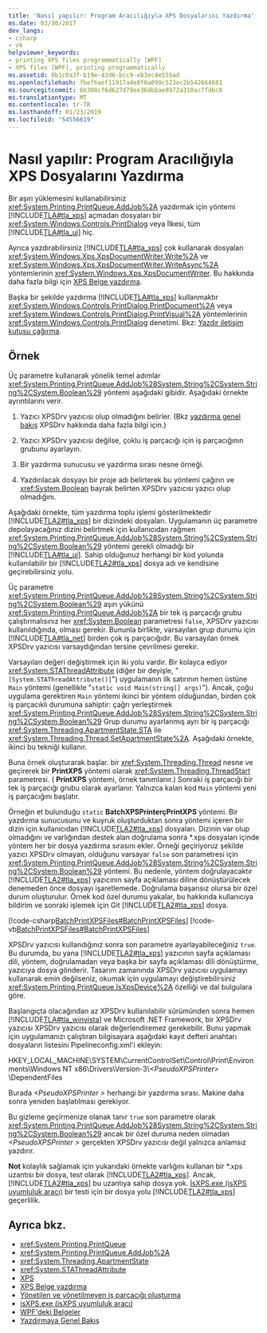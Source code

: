 ```yaml
---
title: 'Nasıl yapılır: Program Aracılığıyla XPS Dosyalarını Yazdırma'
ms.date: 03/30/2017
dev_langs:
- csharp
- vb
helpviewer_keywords:
- printing XPS files programmatically [WPF]
- XPS files [WPF], printing programmatically
ms.assetid: 0b1c0a3f-b19e-43d6-bcc9-eb3ec4e555ad
ms.openlocfilehash: fbef6aef11917a4e8f0a098c523ec2b542664681
ms.sourcegitcommit: 6b308cf6d627d78ee36dbbae8972a310ac7fd6c8
ms.translationtype: MT
ms.contentlocale: tr-TR
ms.lasthandoff: 01/23/2019
ms.locfileid: "54556619"
---
```

# <a name="how-to-programmatically-print-xps-files"></a>Nasıl yapılır: Program Aracılığıyla XPS Dosyalarını Yazdırma
Bir aşırı yüklemesini kullanabilirsiniz <xref:System.Printing.PrintQueue.AddJob%2A> yazdırmak için yöntemi [!INCLUDE[TLA#tla_xps](../../../../includes/tlasharptla-xps-md.md)] açmadan dosyaları bir <xref:System.Windows.Controls.PrintDialog> veya İlkesi, tüm [!INCLUDE[TLA#tla_ui](../../../../includes/tlasharptla-ui-md.md)] hiç.  
  
 Ayrıca yazdırabilirsiniz [!INCLUDE[TLA#tla_xps](../../../../includes/tlasharptla-xps-md.md)] çok kullanarak dosyaları <xref:System.Windows.Xps.XpsDocumentWriter.Write%2A> ve <xref:System.Windows.Xps.XpsDocumentWriter.WriteAsync%2A> yöntemlerinin <xref:System.Windows.Xps.XpsDocumentWriter>. Bu hakkında daha fazla bilgi için [XPS Belge yazdırma](https://docs.microsoft.com/previous-versions/dotnet/netframework-3.5/ms771525(v=vs.90)).  
  
 Başka bir şekilde yazdırma [!INCLUDE[TLA#tla_xps](../../../../includes/tlasharptla-xps-md.md)] kullanmaktır <xref:System.Windows.Controls.PrintDialog.PrintDocument%2A> veya <xref:System.Windows.Controls.PrintDialog.PrintVisual%2A> yöntemlerinin <xref:System.Windows.Controls.PrintDialog> denetimi. Bkz: [Yazdır iletişim kutusu çağırma](how-to-invoke-a-print-dialog.md).  
  
## <a name="example"></a>Örnek  
 Üç parametre kullanarak yönelik temel adımlar <xref:System.Printing.PrintQueue.AddJob%28System.String%2CSystem.String%2CSystem.Boolean%29> yöntemi aşağıdaki gibidir. Aşağıdaki örnekte ayrıntılarını verir.  
  
1.  Yazıcı XPSDrv yazıcısı olup olmadığını belirler. (Bkz [yazdırma genel bakış](printing-overview.md) XPSDrv hakkında daha fazla bilgi için.)  
  
2.  Yazıcı XPSDrv yazıcısı değilse, çoklu iş parçacığı için iş parçacığının grubunu ayarlayın.  
  
3.  Bir yazdırma sunucusu ve yazdırma sırası nesne örneği.  
  
4.  Yazdırılacak dosyayı bir proje adı belirterek bu yöntemi çağırın ve <xref:System.Boolean> bayrak belirten XPSDrv yazıcısı yazıcı olup olmadığını.  
  
 Aşağıdaki örnekte, tüm yazdırma toplu işlemi gösterilmektedir [!INCLUDE[TLA2#tla_xps](../../../../includes/tla2sharptla-xps-md.md)] bir dizindeki dosyaları. Uygulamanın üç parametre depolayacağınız dizini belirtmek için kullanıcıdan rağmen <xref:System.Printing.PrintQueue.AddJob%28System.String%2CSystem.String%2CSystem.Boolean%29> yöntemi gerekli olmadığı bir [!INCLUDE[TLA#tla_ui](../../../../includes/tlasharptla-ui-md.md)]. Sahip olduğunuz herhangi bir kod yolunda kullanılabilir bir [!INCLUDE[TLA2#tla_xps](../../../../includes/tla2sharptla-xps-md.md)] dosya adı ve kendisine geçirebilirsiniz yolu.  
  
 Üç parametre <xref:System.Printing.PrintQueue.AddJob%28System.String%2CSystem.String%2CSystem.Boolean%29> aşırı yükünü <xref:System.Printing.PrintQueue.AddJob%2A> bir tek iş parçacığı grubu çalıştırmalısınız her <xref:System.Boolean> parametresi `false`, XPSDrv yazıcısı kullanıldığında, olması gerekir. Bununla birlikte, varsayılan grup durumu için [!INCLUDE[TLA#tla_net](../../../../includes/tlasharptla-net-md.md)] birden çok iş parçacığıdır. Bu varsayılan örnek XPSDrv yazıcısı varsaydığından tersine çevrilmesi gerekir.  
  
 Varsayılan değeri değiştirmek için iki yolu vardır. Bir kolayca ediyor <xref:System.STAThreadAttribute> (diğer bir deyişle, "`[System.STAThreadAttribute()]`") uygulamanın ilk satırının hemen üstüne `Main` yöntemi (genellikle "`static void Main(string[] args)`"). Ancak, çoğu uygulama gerektiren `Main` yöntemi ikinci bir yöntem olduğundan, birden çok iş parçacıklı durumuna sahiptir: çağrı yerleştirmek <xref:System.Printing.PrintQueue.AddJob%28System.String%2CSystem.String%2CSystem.Boolean%29> Grup durumu ayarlanmış ayrı bir iş parçacığı <xref:System.Threading.ApartmentState.STA> ile <xref:System.Threading.Thread.SetApartmentState%2A>. Aşağıdaki örnekte, ikinci bu tekniği kullanır.  
  
 Buna örnek oluşturarak başlar. bir <xref:System.Threading.Thread> nesne ve geçirerek bir **PrintXPS** yöntemi olarak <xref:System.Threading.ThreadStart> parametresi. ( **PrintXPS** yöntemi, örnek tanımlanır.) Sonraki iş parçacığı bir tek iş parçacığı grubu olarak ayarlanır. Yalnızca kalan kod `Main` yöntemi yeni iş parçacığını başlatır.  
  
 Örneğin et bulunduğu `static` **BatchXPSPrinterçPrintXPS** yöntemi. Bir yazdırma sunucusunu ve kuyruk oluşturduktan sonra yöntemi içeren bir dizin için kullanıcıdan [!INCLUDE[TLA2#tla_xps](../../../../includes/tla2sharptla-xps-md.md)] dosyaları. Dizinin var olup olmadığını ve varlığından destek alan doğrulama sonra \*.xps dosyaları içinde yöntem her bir dosya yazdırma sırasını ekler. Örneği geçiriyoruz şekilde yazıcı XPSDrv olmayan, olduğunu varsayar `false` son parametresi için <xref:System.Printing.PrintQueue.AddJob%28System.String%2CSystem.String%2CSystem.Boolean%29> yöntemi. Bu nedenle, yöntem doğrulayacaktır [!INCLUDE[TLA2#tla_xps](../../../../includes/tla2sharptla-xps-md.md)] yazıcının sayfa açıklaması diline dönüştürülecek denemeden önce dosyayı işaretlemede. Doğrulama başarısız olursa bir özel durum oluşturulur. Örnek kod özel durumu yakalar, bu hakkında kullanıcıya bildirim ve sonraki işlemek için Git [!INCLUDE[TLA2#tla_xps](../../../../includes/tla2sharptla-xps-md.md)] dosya.  
  
 [!code-csharp[BatchPrintXPSFiles#BatchPrintXPSFiles](../../../../samples/snippets/csharp/VS_Snippets_Wpf/BatchPrintXPSFiles/CSharp/Program.cs#batchprintxpsfiles)]
 [!code-vb[BatchPrintXPSFiles#BatchPrintXPSFiles](../../../../samples/snippets/visualbasic/VS_Snippets_Wpf/BatchPrintXPSFiles/visualbasic/program.vb#batchprintxpsfiles)]  
  
 XPSDrv yazıcısı kullandığınız sonra son parametre ayarlayabileceğiniz `true`. Bu durumda, bu yana [!INCLUDE[TLA2#tla_xps](../../../../includes/tla2sharptla-xps-md.md)] yazıcının sayfa açıklaması dili, yöntem, doğrulamadan veya başka bir sayfa açıklaması dili dönüştürme, yazıcıya dosya gönderir. Tasarım zamanında XPSDrv yazıcısı uygulamayı kullanarak emin değilseniz, okumak için uygulamayı değiştirebilirsiniz <xref:System.Printing.PrintQueue.IsXpsDevice%2A> özelliği ve dal bulgulara göre.  
  
 Başlangıçta olacağından az XPSDrv kullanılabilir sürümünden sonra hemen [!INCLUDE[TLA#tla_winvista](../../../../includes/tlasharptla-winvista-md.md)] ve Microsoft .NET Framework, bir XPSDrv yazıcısı XPSDrv yazıcısı olarak değerlendiremez gerekebilir. Bunu yapmak için uygulamanızı çalıştıran bilgisayara aşağıdaki kayıt defteri anahtarı dosyaların listesini Pipelineconfig.xml'i ekleyin:  
  
 HKEY_LOCAL_MACHINE\SYSTEM\CurrentControlSet\Control\Print\Environments\Windows NT x86\Drivers\Version-3\\*\<PseudoXPSPrinter>* \DependentFiles  
  
 Burada  *\<PseudoXPSPrinter >* herhangi bir yazdırma sırası. Makine daha sonra yeniden başlatılması gerekiyor.  
  
 Bu gizleme geçirmenize olanak tanır `true` son parametre olarak <xref:System.Printing.PrintQueue.AddJob%28System.String%2CSystem.String%2CSystem.Boolean%29> ancak bir özel duruma neden olmadan  *\<PseudoXPSPrinter >* gerçekten XPSDrv yazıcısı değil yalnızca anlamsız yazdırır.  
  
 **Not** kolaylık sağlamak için yukarıdaki örnekte varlığını kullanan bir \*.xps uzantısı bir dosya, test olarak [!INCLUDE[TLA2#tla_xps](../../../../includes/tla2sharptla-xps-md.md)]. Ancak, [!INCLUDE[TLA2#tla_xps](../../../../includes/tla2sharptla-xps-md.md)] bu uzantıya sahip dosya yok. [İsXPS.exe (isXPS uyumluluk aracı)](https://docs.microsoft.com/previous-versions/dotnet/netframework-4.0/aa348104(v=vs.100)) bir testi için bir dosya yolu [!INCLUDE[TLA2#tla_xps](../../../../includes/tla2sharptla-xps-md.md)] geçerlilik.  
  
## <a name="see-also"></a>Ayrıca bkz.
- <xref:System.Printing.PrintQueue>
- <xref:System.Printing.PrintQueue.AddJob%2A>
- <xref:System.Threading.ApartmentState>
- <xref:System.STAThreadAttribute>
- [XPS](https://www.microsoft.com/xps)
- [XPS Belge yazdırma](https://docs.microsoft.com/previous-versions/dotnet/netframework-3.5/ms771525(v=vs.90))
- [Yönetilen ve yönetilmeyen iş parçacığı oluşturma](https://docs.microsoft.com/previous-versions/dotnet/netframework-4.0/5s8ee185(v=vs.100))
- [isXPS.exe (isXPS uyumluluk aracı)](https://docs.microsoft.com/previous-versions/dotnet/netframework-4.0/aa348104(v=vs.100))
- [WPF'deki Belgeler](documents-in-wpf.md)
- [Yazdırmaya Genel Bakış](printing-overview.md)
